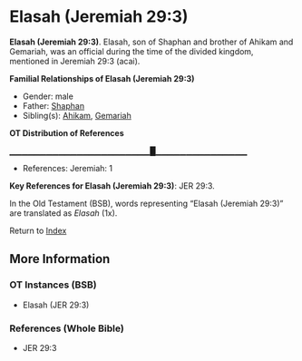 # Elasah (Jeremiah 29:3)
**Elasah (Jeremiah 29:3)**. 
Elasah, son of Shaphan and brother of Ahikam and Gemariah, was an official during the time of the divided kingdom, mentioned in Jeremiah 29:3 (acai). 




**Familial Relationships of Elasah (Jeremiah 29:3)**


* Gender: male
* Father: [Shaphan](Shaphan.md)
* Sibling(s): [Ahikam](Ahikam.md), [Gemariah](Gemariah.2.md)


**OT Distribution of References**

▁▁▁▁▁▁▁▁▁▁▁▁▁▁▁▁▁▁▁▁▁▁▁█▁▁▁▁▁▁▁▁▁▁▁▁▁▁▁
* References: Jeremiah: 1



**Key References for Elasah (Jeremiah 29:3)**: 
JER 29:3. 


In the Old Testament (BSB), words representing “Elasah (Jeremiah 29:3)” are translated as 
*Elasah* (1x). 




Return to [Index](00-Index.md)

## More Information

### OT Instances (BSB)

* Elasah (JER 29:3)



### References (Whole Bible)

* JER 29:3



